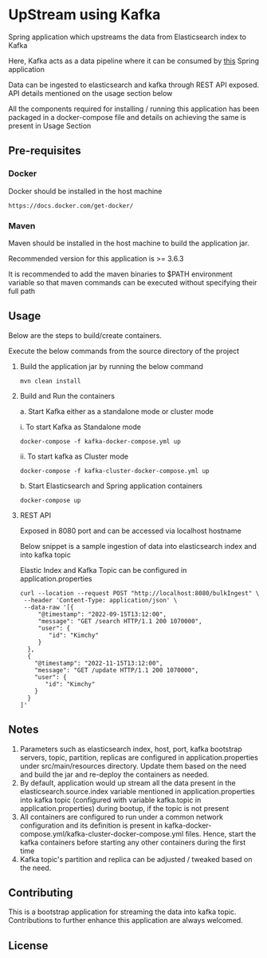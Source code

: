 # UpStream using Kafka

Spring application which upstreams the data from Elasticsearch index to Kafka 

Here, Kafka acts as a data pipeline where it can be consumed by [this](https://github.com/GaneshJayaram97/DownStreamApp) Spring application

Data can be ingested to elasticsearch and kafka through REST API exposed. API details mentioned on the usage section below 

All the components required for installing / running this application has been packaged in a docker-compose file and details on achieving the same is present in Usage Section

## Pre-requisites

### Docker

   Docker should be installed in the host machine
   ```
   https://docs.docker.com/get-docker/
   ```

### Maven
Maven should be installed in the host machine to build the application jar. 

Recommended version for this application is >= 3.6.3

It is recommended to add the maven binaries to $PATH environment variable so that maven commands can be executed without specifying their full path

## Usage

Below are the steps to build/create containers.

Execute the below commands from the source directory of the project

1. Build the application jar by running the below command
    ```
    mvn clean install
    ```

2. Build and Run the containers 
   
    a. Start Kafka either as a standalone mode or cluster mode
      
      i. To start Kafka as Standalone mode
      ```
      docker-compose -f kafka-docker-compose.yml up
      ```
     ii. To start kafka as Cluster mode
     ```
     docker-compose -f kafka-cluster-docker-compose.yml up
     ``` 

   b. Start Elasticsearch and Spring application containers 
   ```
   docker-compose up
   ``` 

3. REST API
     
     Exposed in 8080 port and can be accessed via localhost hostname
     
     Below snippet is a sample ingestion of data into elasticsearch index and into kafka topic
  
      Elastic Index and Kafka Topic can be configured in application.properties 

    ```
    curl --location --request POST "http://localhost:8080/bulkIngest" \
     --header 'Content-Type: application/json' \
     --data-raw '[{
         "@timestamp": "2022-09-15T13:12:00",
         "message": "GET /search HTTP/1.1 200 1070000",
         "user": {
            "id": "Kimchy"
         }
      },
      {
        "@timestamp": "2022-11-15T13:12:00",
        "message": "GET /update HTTP/1.1 200 1070000",
        "user": {
           "id": "Kimchy"
        }
      }
    ]'
    ```


## Notes

 1. Parameters such as elasticsearch index, host, port, kafka bootstrap servers, topic, partition, replicas are configured in application.properties under src/main/resources directory. Update them based on the need and build the jar and re-deploy the containers as needed. 
 2. By default, application would up stream all the data present in the elasticsearch.source.index variable mentioned in application.properties into kafka topic (configured with variable kafka.topic in application.properties) during bootup, if the topic is not present
 3. All containers are configured to run under a common network configuration and its definition is present in kafka-docker-compose.yml/kafka-cluster-docker-compose.yml files. Hence, start the kafka containers before starting any other containers during the first time
 4. Kafka topic's partition and replica can be adjusted / tweaked based on the need. 

## Contributing
This is a bootstrap application for streaming the data into kafka topic. Contributions to further enhance this application are always welcomed.


## License